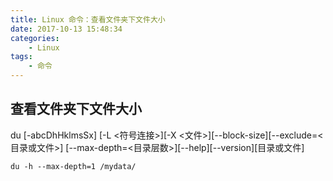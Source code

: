 ```yaml
---
title: Linux 命令：查看文件夹下文件大小
date: 2017-10-13 15:48:34
categories:
    - Linux
tags:
    - 命令
---
```

## 查看文件夹下文件大小
du [-abcDhHklmsSx] [-L <符号连接>][-X <文件>][--block-size][--exclude=<目录或文件>] [--max-depth=<目录层数>][--help][--version][目录或文件]

```
du -h --max-depth=1 /mydata/ 
```